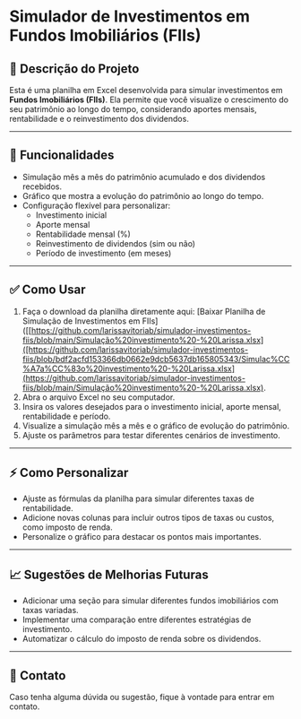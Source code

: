 # Simulador de Investimentos em Fundos Imobiliários (FIIs)

## 📌 Descrição do Projeto
Esta é uma planilha em Excel desenvolvida para simular investimentos em **Fundos Imobiliários (FIIs)**. Ela permite que você visualize o crescimento do seu patrimônio ao longo do tempo, considerando aportes mensais, rentabilidade e o reinvestimento dos dividendos.

---

## 🚀 Funcionalidades
- Simulação mês a mês do patrimônio acumulado e dos dividendos recebidos.
- Gráfico que mostra a evolução do patrimônio ao longo do tempo.
- Configuração flexível para personalizar:
  - Investimento inicial
  - Aporte mensal
  - Rentabilidade mensal (%)
  - Reinvestimento de dividendos (sim ou não)
  - Período de investimento (em meses)

---

## ✅ Como Usar
1. Faça o download da planilha diretamente aqui: [Baixar Planilha de Simulação de Investimentos em FIIs]([[https://github.com/larissavitoriab/simulador-investimentos-fiis/blob/main/Simulação%20investimento%20-%20Larissa.xlsx]([https://github.com/larissavitoriab/simulador-investimentos-fiis/blob/bdf2acfd153366db0662e9dcb5637db165805343/Simulac%CC%A7a%CC%83o%20investimento%20-%20Larissa.xlsx](https://github.com/larissavitoriab/simulador-investimentos-fiis/blob/main/Simulação%20investimento%20-%20Larissa.xlsx).
2. Abra o arquivo Excel no seu computador.
3. Insira os valores desejados para o investimento inicial, aporte mensal, rentabilidade e período.
4. Visualize a simulação mês a mês e o gráfico de evolução do patrimônio.
5. Ajuste os parâmetros para testar diferentes cenários de investimento.

---

## ⚡ Como Personalizar
- Ajuste as fórmulas da planilha para simular diferentes taxas de rentabilidade.
- Adicione novas colunas para incluir outros tipos de taxas ou custos, como imposto de renda.
- Personalize o gráfico para destacar os pontos mais importantes.

---

## 📈 Sugestões de Melhorias Futuras
- Adicionar uma seção para simular diferentes fundos imobiliários com taxas variadas.
- Implementar uma comparação entre diferentes estratégias de investimento.
- Automatizar o cálculo do imposto de renda sobre os dividendos.

---

## 📩 Contato
Caso tenha alguma dúvida ou sugestão, fique à vontade para entrar em contato.
